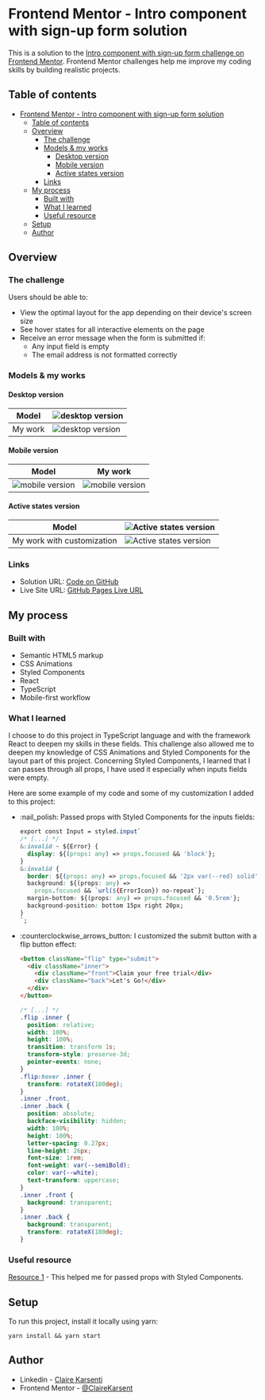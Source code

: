 # Frontend Mentor - Intro component with sign-up form solution

This is a solution to the [Intro component with sign-up form challenge on Frontend Mentor](https://www.frontendmentor.io/challenges/intro-component-with-signup-form-5cf91bd49edda32581d28fd1).
Frontend Mentor challenges help me improve my coding skills by building realistic projects.

## Table of contents

- [Frontend Mentor - Intro component with sign-up form solution](#frontend-mentor---intro-component-with-sign-up-form-solution)
  - [Table of contents](#table-of-contents)
  - [Overview](#overview)
    - [The challenge](#the-challenge)
    - [Models & my works](#models--my-works)
      - [Desktop version](#desktop-version)
      - [Mobile version](#mobile-version)
      - [Active states version](#active-states-version)
    - [Links](#links)
  - [My process](#my-process)
    - [Built with](#built-with)
    - [What I learned](#what-i-learned)
    - [Useful resource](#useful-resource)
  - [Setup](#setup)
  - [Author](#author)

## Overview

### The challenge

Users should be able to:

- View the optimal layout for the app depending on their device's screen size
- See hover states for all interactive elements on the page
- Receive an error message when the form is submitted if:
  - Any input field is empty
  - The email address is not formatted correctly

### Models & my works

#### Desktop version

| Model   | ![desktop version](./src/assets/design/desktop-design.jpg)           |
| ------- | -------------------------------------------------------------------- |
| My work | ![desktop version](./src/assets/my-work/my-work-desktop-version.png) |

#### Mobile version

| Model                                                    | My work                                                            |
| -------------------------------------------------------- | ------------------------------------------------------------------ |
| ![mobile version](./src/assets/design/mobile-design.jpg) | ![mobile version](./src/assets/my-work/my-work-mobile-version.png) |

#### Active states version

| Model                      | ![Active states version](./src/assets/design/active-states.jpg)                 |
| -------------------------- | ------------------------------------------------------------------------------- |
| My work with customization | ![Active states version](./src/assets/my-work/my-work-active-state-version.png) |

### Links

- Solution URL: [Code on GitHub](https://github.com/ClaireKarsenti/Frontend-Mentor-Solution-SignUp-Form)
- Live Site URL: [GitHub Pages Live URL](https://clairekarsenti.github.io/Frontend-Mentor-Solution-SignUp-Form/)

## My process

### Built with

- Semantic HTML5 markup
- CSS Animations
- Styled Components
- React
- TypeScript
- Mobile-first workflow

### What I learned

I choose to do this project in TypeScript language and with the framework React to deepen my skills in these fields.
This challenge also allowed me to deepen my knowledge of CSS Animations and Styled Components for the layout part of this project. Concerning Styled Components, I learned that I can passes through all props, I have used it especially when inputs fields were empty.

Here are some example of my code and some of my customization I added to this project:

- :nail_polish: Passed props with Styled Components for the inputs fields:

  ```css
  export const Input = styled.input`
  /* [...] */
  &:invalid ~ ${Error} {
    display: ${(props: any) => props.focused && 'block'};
  }
  &:invalid {
    border: ${(props: any) => props.focused && '2px var(--red) solid'};
    background: ${(props: any) =>
      props.focused && `url(${ErrorIcon}) no-repeat`};
    margin-bottom: ${(props: any) => props.focused && '0.5rem'};
    background-position: bottom 15px right 20px;
  }
  `;
  ```

- :counterclockwise_arrows_button: I customized the submit button with a flip button effect:

  ```html
  <button className="flip" type="submit">
    <div className="inner">
      <div className="front">Claim your free trial</div>
      <div className="back">Let's Go!</div>
    </div>
  </button>
  ```

  ```css
  /* [...] */
  .flip .inner {
    position: relative;
    width: 100%;
    height: 100%;
    transition: transform 1s;
    transform-style: preserve-3d;
    pointer-events: none;
  }
  .flip:hover .inner {
    transform: rotateX(180deg);
  }
  .inner .front,
  .inner .back {
    position: absolute;
    backface-visibility: hidden;
    width: 100%;
    height: 100%;
    letter-spacing: 0.27px;
    line-height: 26px;
    font-size: 1rem;
    font-weight: var(--semiBold);
    color: var(--white);
    text-transform: uppercase;
  }
  .inner .front {
    background: transparent;
  }
  .inner .back {
    background: transparent;
    transform: rotateX(180deg);
  }
  ```

### Useful resource

[Resource 1](https://styled-components.com/docs/basics#passed-props) - This helped me for passed props with Styled Components.

## Setup

To run this project, install it locally using yarn:

```
yarn install && yarn start
```

## Author

- Linkedin - [Claire Karsenti](https://www.linkedin.com/in/claire-karsenti/)
- Frontend Mentor - [@ClaireKarsent](https://www.frontendmentor.io/profile/ClaireKarsenti)
